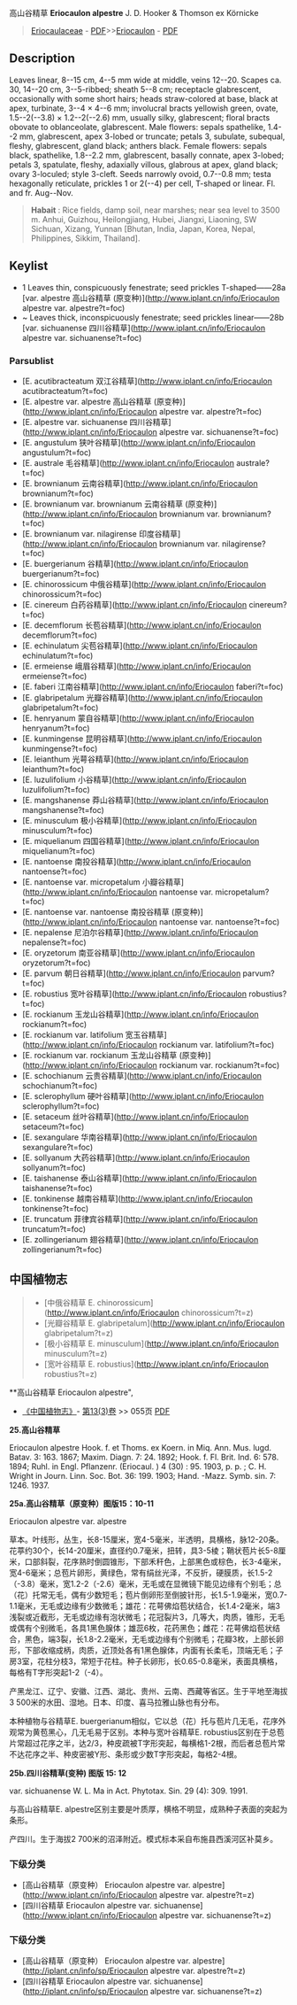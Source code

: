 高山谷精草 **Eriocaulon alpestre** J. D. Hooker & Thomson ex Körnicke

> [Eriocaulaceae](http://www.iplant.cn/info/Eriocaulaceae?t=foc) - [PDF](http://www.iplant.cn/foc/pdf/Eriocaulaceae.pdf)>>[Eriocaulon](http://www.iplant.cn/info/Eriocaulon?t=foc) - [PDF](http://www.iplant.cn/foc/pdf/Eriocaulon.pdf)

## Description

Leaves linear, 8--15 cm, 4--5 mm wide at middle, veins 12--20. Scapes ca. 30, 14--20 cm, 3--5-ribbed; sheath 5--8 cm; receptacle glabrescent, occasionally with some short hairs; heads straw-colored at base, black at apex, turbinate, 3--4 × 4--6 mm; involucral bracts yellowish green, ovate, 1.5--2(--3.8) × 1.2--2(--2.6) mm, usually silky, glabrescent; floral bracts obovate to oblanceolate, glabrescent. Male flowers: sepals spathelike, 1.4--2 mm, glabrescent, apex 3-lobed or truncate; petals 3, subulate, subequal, fleshy, glabrescent, gland black; anthers black. Female flowers: sepals black, spathelike, 1.8--2.2 mm, glabrescent, basally connate, apex 3-lobed; petals 3, spatulate, fleshy, adaxially villous, glabrous at apex, gland black; ovary 3-loculed; style 3-cleft. Seeds narrowly ovoid, 0.7--0.8 mm; testa hexagonally reticulate, prickles 1 or 2(--4) per cell, T-shaped or linear. Fl. and fr. Aug--Nov.

> **Habait** : 
> Rice fields, damp soil, near marshes; near sea level to 3500 m. Anhui, Guizhou, Heilongjiang, Hubei, Jiangxi, Liaoning, SW Sichuan, Xizang, Yunnan [Bhutan, India, Japan, Korea, Nepal, Philippines, Sikkim, Thailand].

## Keylist

* 1 Leaves thin, conspicuously fenestrate; seed prickles T-shaped——28a  [var. alpestre 高山谷精草 (原变种)](http://www.iplant.cn/info/Eriocaulon alpestre var. alpestre?t=foc)
* ~ Leaves thick, inconspicuously fenestrate; seed prickles linear——28b  [var. sichuanense 四川谷精草](http://www.iplant.cn/info/Eriocaulon alpestre var. sichuanense?t=foc)

### Parsublist

* [E.  acutibracteatum  双江谷精草](http://www.iplant.cn/info/Eriocaulon acutibracteatum?t=foc)
* [E.  alpestre var. alpestre  高山谷精草 (原变种)](http://www.iplant.cn/info/Eriocaulon alpestre var. alpestre?t=foc)
* [E.  alpestre var. sichuanense  四川谷精草](http://www.iplant.cn/info/Eriocaulon alpestre var. sichuanense?t=foc)
* [E.  angustulum  狭叶谷精草](http://www.iplant.cn/info/Eriocaulon angustulum?t=foc)
* [E.  australe  毛谷精草](http://www.iplant.cn/info/Eriocaulon australe?t=foc)
* [E.  brownianum  云南谷精草](http://www.iplant.cn/info/Eriocaulon brownianum?t=foc)
* [E.  brownianum var. brownianum  云南谷精草 (原变种)](http://www.iplant.cn/info/Eriocaulon brownianum var. brownianum?t=foc)
* [E.  brownianum var. nilagirense  印度谷精草](http://www.iplant.cn/info/Eriocaulon brownianum var. nilagirense?t=foc)
* [E.  buergerianum  谷精草](http://www.iplant.cn/info/Eriocaulon buergerianum?t=foc)
* [E.  chinorossicum  中俄谷精草](http://www.iplant.cn/info/Eriocaulon chinorossicum?t=foc)
* [E.  cinereum  白药谷精草](http://www.iplant.cn/info/Eriocaulon cinereum?t=foc)
* [E.  decemflorum  长苞谷精草](http://www.iplant.cn/info/Eriocaulon decemflorum?t=foc)
* [E.  echinulatum  尖苞谷精草](http://www.iplant.cn/info/Eriocaulon echinulatum?t=foc)
* [E.  ermeiense  峨眉谷精草](http://www.iplant.cn/info/Eriocaulon ermeiense?t=foc)
* [E.  faberi  江南谷精草](http://www.iplant.cn/info/Eriocaulon faberi?t=foc)
* [E.  glabripetalum  光瓣谷精草](http://www.iplant.cn/info/Eriocaulon glabripetalum?t=foc)
* [E.  henryanum  蒙自谷精草](http://www.iplant.cn/info/Eriocaulon henryanum?t=foc)
* [E.  kunmingense  昆明谷精草](http://www.iplant.cn/info/Eriocaulon kunmingense?t=foc)
* [E.  leianthum  光萼谷精草](http://www.iplant.cn/info/Eriocaulon leianthum?t=foc)
* [E.  luzulifolium  小谷精草](http://www.iplant.cn/info/Eriocaulon luzulifolium?t=foc)
* [E.  mangshanense  莽山谷精草](http://www.iplant.cn/info/Eriocaulon mangshanense?t=foc)
* [E.  minusculum  极小谷精草](http://www.iplant.cn/info/Eriocaulon minusculum?t=foc)
* [E.  miquelianum  四国谷精草](http://www.iplant.cn/info/Eriocaulon miquelianum?t=foc)
* [E.  nantoense  南投谷精草](http://www.iplant.cn/info/Eriocaulon nantoense?t=foc)
* [E.  nantoense var. micropetalum  小瓣谷精草](http://www.iplant.cn/info/Eriocaulon nantoense var. micropetalum?t=foc)
* [E.  nantoense var. nantoense  南投谷精草 (原变种)](http://www.iplant.cn/info/Eriocaulon nantoense var. nantoense?t=foc)
* [E.  nepalense  尼泊尔谷精草](http://www.iplant.cn/info/Eriocaulon nepalense?t=foc)
* [E.  oryzetorum  南亚谷精草](http://www.iplant.cn/info/Eriocaulon oryzetorum?t=foc)
* [E.  parvum  朝日谷精草](http://www.iplant.cn/info/Eriocaulon parvum?t=foc)
* [E.  robustius  宽叶谷精草](http://www.iplant.cn/info/Eriocaulon robustius?t=foc)
* [E.  rockianum  玉龙山谷精草](http://www.iplant.cn/info/Eriocaulon rockianum?t=foc)
* [E.  rockianum var. latifolium  宽玉谷精草](http://www.iplant.cn/info/Eriocaulon rockianum var. latifolium?t=foc)
* [E.  rockianum var. rockianum  玉龙山谷精草 (原变种)](http://www.iplant.cn/info/Eriocaulon rockianum var. rockianum?t=foc)
* [E.  schochianum  云贵谷精草](http://www.iplant.cn/info/Eriocaulon schochianum?t=foc)
* [E.  sclerophyllum  硬叶谷精草](http://www.iplant.cn/info/Eriocaulon sclerophyllum?t=foc)
* [E.  setaceum  丝叶谷精草](http://www.iplant.cn/info/Eriocaulon setaceum?t=foc)
* [E.  sexangulare  华南谷精草](http://www.iplant.cn/info/Eriocaulon sexangulare?t=foc)
* [E.  sollyanum  大药谷精草](http://www.iplant.cn/info/Eriocaulon sollyanum?t=foc)
* [E.  taishanense  泰山谷精草](http://www.iplant.cn/info/Eriocaulon taishanense?t=foc)
* [E.  tonkinense  越南谷精草](http://www.iplant.cn/info/Eriocaulon tonkinense?t=foc)
* [E.  truncatum  菲律宾谷精草](http://www.iplant.cn/info/Eriocaulon truncatum?t=foc)
* [E.  zollingerianum  翅谷精草](http://www.iplant.cn/info/Eriocaulon zollingerianum?t=foc)

## 中国植物志

> * [中俄谷精草  E.  chinorossicum](http://www.iplant.cn/info/Eriocaulon chinorossicum?t=z)
> * [光瓣谷精草  E.  glabripetalum](http://www.iplant.cn/info/Eriocaulon glabripetalum?t=z)
> * [极小谷精草  E.  minusculum](http://www.iplant.cn/info/Eriocaulon minusculum?t=z)
> * [宽叶谷精草  E.  robustius](http://www.iplant.cn/info/Eriocaulon robustius?t=z)

**高山谷精草 Eriocaulon alpestre",

* [《中国植物志》](http://www.iplant.cn/frps)- [第13(3)卷](http://www.iplant.cn/frps/vol/13(3)) >> 055页 [PDF](http://www.iplant.cn/frps/pdf/13(3)/055a.pdf)

**25.高山谷精草**

Eriocaulon alpestre Hook. f. et Thoms. ex Koern. in Miq. Ann. Mus. lugd. Batav. 3: 163. 1867; Maxim. Diagn. 7: 24. 1892; Hook. f. Fl. Brit. Ind. 6: 578. 1894; Ruhl. in Engl. Pflanzenr. (Eriocaul. ) 4 (30) : 95. 1903, p. p. ; C. H. Wright in Journ. Linn. Soc. Bot. 36: 199. 1903; Hand. -Mazz. Symb. sin. 7: 1246. 1937.

**25a.高山谷精草（原变种）图版15：10-11**

Eriocaulon alpestre var. alpestre

草本。叶线形，丛生，长8-15厘米，宽4-5毫米，半透明，具横格，脉12-20条。花葶约30个，长14-20厘米，直径约0.7毫米，扭转，具3-5棱；鞘状苞片长5-8厘米，口部斜裂，花序熟时倒圆锥形，下部禾秆色，上部黑色或棕色，长3-4毫米，宽4-6毫米；总苞片卵形，黄绿色，常有绢丝光泽，不反折，硬膜质，长1.5-2（-3.8）毫米，宽1.2-2（-2.6）毫米，无毛或在显微镜下能见边缘有个别毛；总（花）托常无毛，偶有少数短毛；苞片倒卵形至倒披针形，长1.5-1.9毫米，宽0.7-1.1毫米，无毛或边缘有少数微毛；雄花：花萼佛焰苞状结合，长1.4-2毫米，端3浅裂或近截形，无毛或边缘有泡状微毛；花冠裂片3，几等大，肉质，锥形，无毛或偶有个别微毛，各具1黑色腺体；雄蕊6枚，花药黑色；雌花：花萼佛焰苞状结合，黑色，端3裂，长1.8-2.2毫米，无毛或边缘有个别微毛；花瓣3枚，上部长卵形，下部收缩成柄，肉质，近顶处各有1黑色腺体，内面有长柔毛，顶端无毛；子房3室，花柱分枝3，常短于花柱。种子长卵形，长0.65-0.8毫米，表面具横格，每格有T字形突起1-2（-4）。

产黑龙江、辽宁、安徽、江西、湖北、贵州、云南、西藏等省区。生于平地至海拔3 500米的水田、湿地。日本、印度、喜马拉雅山脉也有分布。

本种植物与谷精草E. buergerianum相似，它以总（花）托与苞片几无毛，花序外观常为黄苞黑心，几无毛易于区别。本种与宽叶谷精草E. robustius区别在于总苞片常超过花序之半，达2/3，种皮疏被T字形突起，每横格1-2根，而后者总苞片常不达花序之半、种皮密被Y形、条形或少数T字形突起，每格2-4根。

**25b.四川谷精草(变种) 图版 15: 12**

var. sichuanense W. L. Ma in Act. Phytotax. Sin. 29 (4): 309. 1991.

与高山谷精草E. alpestre区别主要是叶质厚，横格不明显，成熟种子表面的突起为条形。

产四川。生于海拔2 700米的沼泽附近。模式标本采自布施县西溪河区补莫乡。

### 下级分类
* [高山谷精草（原变种）  Eriocaulon alpestre var. alpestre](http://www.iplant.cn/info/Eriocaulon alpestre var. alpestre?t=z)
* [四川谷精草  Eriocaulon alpestre var. sichuanense](http://www.iplant.cn/info/Eriocaulon alpestre var. sichuanense?t=z)

### 下级分类
* [高山谷精草（原变种）  Eriocaulon alpestre var. alpestre](http://iplant.cn/info/sp/Eriocaulon alpestre var. alpestre?t=z)
* [四川谷精草  Eriocaulon alpestre var. sichuanense](http://iplant.cn/info/sp/Eriocaulon alpestre var. sichuanense?t=z)
